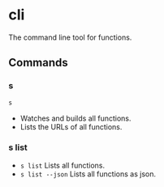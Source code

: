 # cli

The command line tool for functions.

## Commands

### s

```sh
s
```

- Watches and builds all functions.
- Lists the URLs of all functions.

### s list

- `s list` Lists all functions.
- `s list --json` Lists all functions as json.
